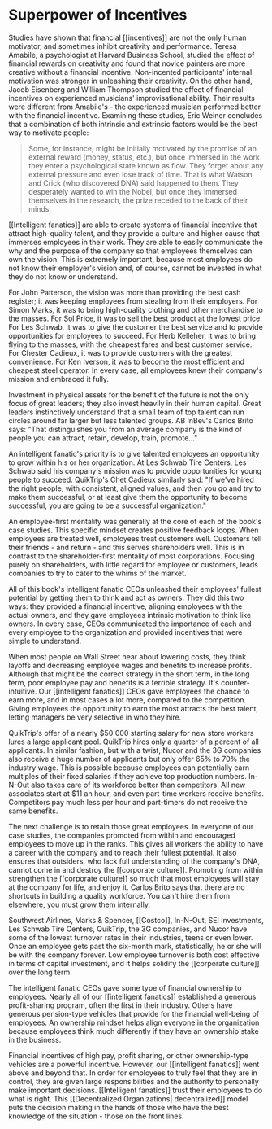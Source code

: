 # Superpower of Incentives
Studies have shown that financial [[incentives]] are not the only human motivator, and sometimes inhibit creativity and performance. Teresa Amabile, a psychologist at Harvard Business School, studied the effect of financial rewards on creativity and found that novice painters are more creative without a financial incentive. Non-incented participants' internal motivation was stronger in unleashing their creativity. On the other hand, Jacob Eisenberg and William Thompson studied the effect of financial incentives on experienced musicians' improvisational ability. Their results were different from Amabile's - the experienced musician performed better with the financial incentive. Examining these studies, Eric Weiner concludes that a combination of both intrinsic and extrinsic factors would be the best way to motivate people: 

> Some, for instance, might be initially motivated by the promise of an external reward (money, status, etc.), but once immersed in the work they enter a psychological state known as flow. They forget about any external pressure and even lose track of time. That is what Watson and Crick (who discovered DNA) said happened to them. They desperately wanted to win the Nobel, but once they immersed themselves in the research, the prize receded to the back of their minds. 

[[Intelligent fanatics]] are able to create systems of financial incentive that attract high-quality talent, and they provide a culture and higher cause that immerses employees in their work. They are able to easily communicate the why and the purpose of the company so that employees themselves can own the vision. This is extremely important, because most employees do not know their employer's vision and, of course, cannot be invested in what they do not know or understand.

For John Patterson, the vision was more than providing the best cash register; it was keeping employees from stealing from their employers. For Simon Marks, it was to bring high-quality clothing and other merchandise to the masses. For Sol Price, it was to sell the best product at the lowest price. For Les Schwab, it was to give the customer the best service and to provide opportunities for employees to succeed. For Herb Kelleher, it was to bring flying to the masses, with the cheapest fares and best customer service. For Chester Cadieux, it was to provide customers with the greatest convenience. For Ken Iverson, it was to become the most efficient and cheapest steel operator. In every case, all employees knew their company's mission and embraced it fully.

Investment in physical assets for the benefit of the future is not the only focus of great leaders; they also invest heavily in their human capital. Great leaders instinctively understand that a small team of top talent can run circles around far larger but less talented groups. AB InBev's Carlos Brito says: "That distinguishes you from an average company is the kind of people you can attract, retain, develop, train, promote..."

An intelligent fanatic's priority is to give talented employees an opportunity to grow within his or her organization. At Les Schwab Tire Centers, Les Schwab said his company's mission was to provide opportunities for young people to succeed. QuikTrip's Chet Cadieux similarly said: "If we've hired the right people, with consistent, aligned values, and then you go and try to make them successful, or at least give them the opportunity to become successful, you are going to be a successful organization."

An employee-first mentality was generally at the core of each of the book's case studies. This specific mindset creates positive feedback loops. When employees are treated well, employees treat customers well. Customers tell their friends - and return - and this serves shareholders well. This is in contrast to the shareholder-first mentality of most corporations. Focusing purely on shareholders, with little regard for employee or customers, leads companies to try to cater to the whims of the market.

All of this book's intelligent fanatic CEOs unleashed their employees' fullest potential by getting them to think and act as owners.  They did this two ways: they provided a financial incentive, aligning employees with the actual owners, and they gave employees intrinsic motivation to think like owners. In every case, CEOs communicated the importance of each and every employee to the organization and provided incentives that were simple to understand. 

When most people on Wall Street hear about lowering costs, they think layoffs and decreasing employee wages and benefits to increase profits. Although that might be the correct strategy in the short term, in the long term, poor employee pay and benefits is a terrible strategy. It's counter-intuitive. Our [[intelligent fanatics]] CEOs gave employees the chance to earn more, and in most cases a lot more, compared to the competition. Giving employees the opportunity to earn the most attracts the best talent, letting managers be very selective in who they hire. 

QuikTrip's offer of a nearly $50'000 starting salary for new store workers lures a large applicant pool. QuikTrip hires only a quarter of a percent of all applicants. In similar fashion, but with a twist, Nucor and the 3G companies also receive a huge number of applicants but only offer 65% to 70% the industry wage.  This is possible because employees can potentially earn multiples of their fixed salaries if they achieve top production numbers. In-N-Out also takes care of its workforce better than competitors. All new associates start at $11 an hour, and even part-time workers receive benefits. Competitors pay much less per hour and part-timers do not receive the same benefits. 

The next challenge is to retain those great employees. In everyone of our case studies, the companies promoted from within and encouraged employees to move up in the ranks. This gives all workers the ability to have a career with the company and to reach their fullest potential. It also ensures that outsiders, who lack full understanding of the company's DNA, cannot come in and destroy the [[corporate culture]]. Promoting from within strengthen the [[corporate culture]] so much that most employees will stay at the company for life, and enjoy it. Carlos Brito says that there are no shortcuts in building a quality workforce. You can't hire them from elsewhere, you must grow them internally.

Southwest Airlines, Marks & Spencer, [[Costco]], In-N-Out, SEI Investments, Les Schwab Tire Centers, QuikTrip, the 3G companies, and Nucor have some of the lowest turnover rates in their industries, teens or even lower. Once an employee gets past the six-month mark, statistically, he or she will be with the company forever. Low employee turnover is both cost effective in terms of capital investment, and it helps solidify the [[corporate culture]] over the long term.

The intelligent fanatic CEOs gave some type of financial ownership to employees. Nearly all of our [[intelligent fanatics]] established a generous profit-sharing program, often the first in their industry. Others have generous pension-type vehicles that provide for the financial well-being of employees. An ownership mindset helps align everyone in the organization because employees think much differently if they have an ownership stake in the business. 

Financial incentives of high pay, profit sharing, or other ownership-type vehicles are a powerful incentive. However, our [[intelligent fanatics]] went above and beyond that. In order for employees to truly feel that they are in control, they are given large responsibilities and the authority to personally make important decisions. [[Intelligent fanatics]] trust their employees to do what is right. This [[Decentralized Organizations| decentralized]] model puts the decision making in the hands of those who have the best knowledge of the situation - those on the front lines.

